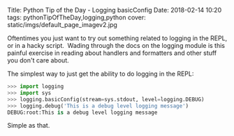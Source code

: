 Title: Python Tip of the Day - Logging basicConfig
Date: 2018-02-14 10:20
tags: pythonTipOfTheDay,logging,python
cover: static/imgs/default_page_imagev2.jpg

Oftentimes you just want to try out something related to logging in the REPL, or in a hacky script.  Wading through the
docs on the logging module is this painful exercise in reading about handlers and formatters and other stuff you don't
care about.

The simplest way to just get the ability to do logging in the REPL:

```python
>>> import logging
>>> import sys
>>> logging.basicConfig(stream=sys.stdout, level=logging.DEBUG)
>>> logging.debug('This is a debug level logging message')
DEBUG:root:This is a debug level logging message
```

Simple as that.
